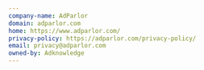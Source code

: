 ```yaml
---
company-name: AdParlor
domain: adparlor.com
home: https://www.adparlor.com/
privacy-policy: https://adparlor.com/privacy-policy/
email: privacy@adparlor.com
owned-by: Adknowledge
---
```




